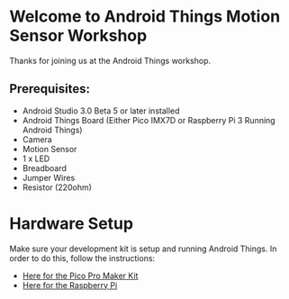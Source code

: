 # Welcome to Android Things Motion Sensor Workshop

Thanks for joining us at the Android Things workshop. 

## Prerequisites:

- Android Studio 3.0 Beta 5 or later installed
- Android Things Board (Either Pico IMX7D or Raspberry Pi 3 Running Android Things)
- Camera
- Motion Sensor
- 1 x LED
- Breadboard
- Jumper Wires
- Resistor (220ohm)


# Hardware Setup 
Make sure your development kit is setup and running Android Things. In order to do this,
follow the instructions:
- [Here for the Pico Pro Maker Kit](https://developer.android.com/things/hardware/imx7d-kit.html)
- [Here for the Raspberry Pi](https://developer.android.com/things/hardware/raspberrypi.html)

